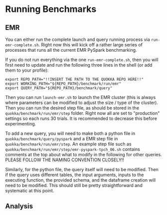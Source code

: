 # Running Benchmarks

## EMR

You can either run the complete launch and query running process via `run-emr-complete.sh`.  Right now this will kick off a rather large series of processes that runs all the current EMR PySpark benchmarking.

If you do not run everything via the one `run-emr-complete.sh`, then you will first need to update and run the following three lines in the shell (or add them to your profile):
```
export REPO_PATH="!!INSERT THE PATH TO THE QUOKKA REPO HERE!!"
export WORKING_PATH="${REPO_PATH}/benchmark/run/emr"
export QUERY_PATH="${REPO_PATH}/benchmark/query"
```

Then you can run `launch-emr.sh` to launch the EMR cluster (this is always where parameters can be modified to adjust the size / type of the cluster).  Then you can run the desired step file, as should be stored in the `quokka/benchmark/run/emr/step` folder.  Right now all are set to "production" settings so each runs 30 trials.  It is recommended to decrease this before experimenting.

To add a new query, you will need to make both a python file in `quokka/benchmark/query/pyspark` and a EMR step file in `quokka/benchmark/run/emr/step`.  An example step file such as `quokka/benchmark/run/emr/step/emr-pyspark-tpch_06.sh` contains comments at the top about what to modify in the following for other queries.  PLEASE FOLLOW THE NAMING CONVENTION CLOSELY!!

Similarly, for the python file, the query itself will need to be modified.  Then if the query uses different tables, the input arguments, inputs to the executing function, the provided schema, and the dataframe creation will need to be modified.  This should still be pretty straightforward and systematic at this point.


## Analysis